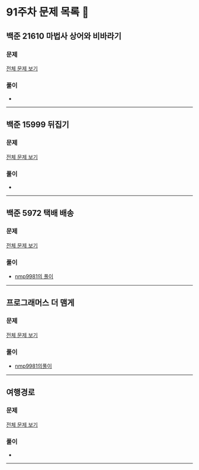 # 91주차 문제 목록 📝

## 백준 21610 마법사 상어와 비바라기
### 문제
[전체 문제 보기](https://www.acmicpc.net/problem/21610)    

### 풀이
- 
___

## 백준 15999 뒤집기
### 문제
[전체 문제 보기](https://www.acmicpc.net/problem/15999)

### 풀이
- 
___

## 백준 5972 택배 배송
### 문제
[전체 문제 보기](https://www.acmicpc.net/problem/5972)

### 풀이
- [nmp9981의 풀이](https://blog.naver.com/tybnasgo/223260623350)
___

## 프로그래머스 더 맴게
### 문제
[전체 문제 보기](https://school.programmers.co.kr/learn/courses/30/lessons/42626)

### 풀이
- [nmp9981의풀이](https://blog.naver.com/tybnasgo/223260623350)
___

## 여행경로
### 문제
[전체 문제 보기](https://school.programmers.co.kr/learn/courses/30/lessons/43164)

### 풀이
- 
___
